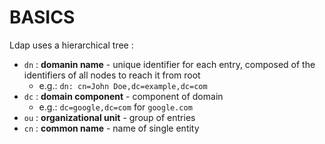 # BASICS


Ldap uses a hierarchical tree :
*	`dn` : **domanin name** - unique identifier for each entry, composed of the identifiers of all nodes to reach it from root
	*	e.g.: `dn: cn=John Doe,dc=example,dc=com`
*	`dc` : **domain component** - component of domain
	*	e.g.: `dc=google,dc=com` for `google.com`
*	`ou` : **organizational unit** - group of entries
*	`cn` : **common name** - name of single entity
